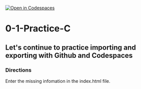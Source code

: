 [![Open in Codespaces](https://classroom.github.com/assets/launch-codespace-2972f46106e565e64193e422d61a12cf1da4916b45550586e14ef0a7c637dd04.svg)](https://classroom.github.com/open-in-codespaces?assignment_repo_id=20430556)
# 0-1-Practice-C

## Let's continue to practice importing and exporting with Github and Codespaces

### Directions
Enter the missing infomation in the index.html file.  
